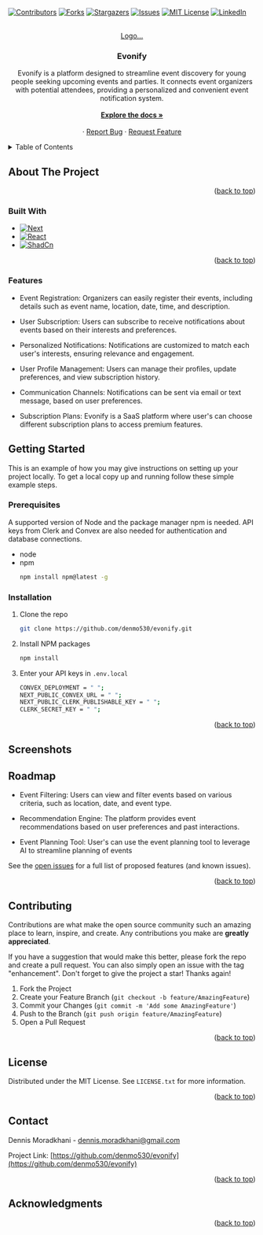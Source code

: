 <a name="readme-top"></a>

<!--

<!-- PROJECT SHIELDS -->
<!--
*** I'm using markdown "reference style" links for readability.
*** Reference links are enclosed in brackets [ ] instead of parentheses ( ).
*** See the bottom of this document for the declaration of the reference variables
*** for contributors-url, forks-url, etc. This is an optional, concise syntax you may use.
*** https://www.markdownguide.org/basic-syntax/#reference-style-links
-->

[![Contributors][contributors-shield]][contributors-url]
[![Forks][forks-shield]][forks-url]
[![Stargazers][stars-shield]][stars-url]
[![Issues][issues-shield]][issues-url]
[![MIT License][license-shield]][license-url]
[![LinkedIn][linkedin-shield]][linkedin-url]

<!-- PROJECT LOGO -->
<br />
<div align="center">
  <a href="https://github.com/denmo530/evonify">
    <!-- <img src="images/logo.png" alt="Logo" width="80" height="80"> -->
    Logo...
  </a>

<h3 align="center">Evonify</h3>

  <p align="center">
    Evonify is a platform designed to streamline event discovery for young people seeking upcoming events and parties. It connects event organizers with potential attendees, providing a personalized and convenient event notification system.
    <br />
    <br />
    <a href="https://github.com/denmo530/
    evonify"><strong>Explore the docs »</strong></a>
    <br />
    <br />    ·
    <a href="https://github.com/denmo530/evonify/issues/new?labels=bug&template=bug-report---.md">Report Bug</a>
    ·
    <a href="https://github.com/denmo530/evonify/issues/new?labels=enhancement&template=feature-request---.md">Request Feature</a>
  </p>
</div>

<!-- TABLE OF CONTENTS -->
<details>
  <summary>Table of Contents</summary>
  <ol>
    <li>
      <a href="#about-the-project">About The Project</a>
      <ul>
        <li><a href="#built-with">Built With</a></li>
        <li><a href="#Features">Features</a></li>
      </ul>
    </li>
    <li>
      <a href="#getting-started">Getting Started</a>
      <ul>
        <li><a href="#prerequisites">Prerequisites</a></li>
        <li><a href="#installation">Installation</a></li>
      </ul>
    </li>
    <li><a href="#usage">Usage</a></li>
    <li><a href="#roadmap">Roadmap</a></li>
    <li><a href="#contributing">Contributing</a></li>
    <li><a href="#license">License</a></li>
    <li><a href="#contact">Contact</a></li>
    <li><a href="#acknowledgments">Acknowledgments</a></li>
  </ol>
</details>

<!-- ABOUT THE PROJECT -->

## About The Project

<!-- Here's a blank template to get started: To avoid retyping too much info. Do a search and replace with your text editor for the following: `denmo530`, `evonify`, `dennis-moradkhani-5386a8181`, `gmail`, `dennis.moradkhani`, `Evonify`, `Evonify is a platform designed to streamline event discovery for young people seeking upcoming events and parties. It connects event organizers with potential attendees, providing a personalized and convenient event notification system.` -->

<p align="right">(<a href="#readme-top">back to top</a>)</p>

### Built With

- [![Next][Next.js]][Next-url]
- [![React][React.js]][React-url]
- [![ShadCn][ShadCn]][ShadCn-url]

<p align="right">(<a href="#readme-top">back to top</a>)</p>

### Features

- Event Registration: Organizers can easily register their events, including details such as event name, location, date, time, and description.

- User Subscription: Users can subscribe to receive notifications about events based on their interests and preferences.

- Personalized Notifications: Notifications are customized to match each user's interests, ensuring relevance and engagement.

- User Profile Management: Users can manage their profiles, update preferences, and view subscription history.

- Communication Channels: Notifications can be sent via email or text message, based on user preferences.

- Subscription Plans: Evonify is a SaaS platform where user's can choose different subscription plans to access premium features.

<!-- GETTING STARTED -->

## Getting Started

This is an example of how you may give instructions on setting up your project locally.
To get a local copy up and running follow these simple example steps.

### Prerequisites

A supported version of Node and the package manager npm is needed. API keys from Clerk and Convex are also needed for authentication and database connections.

- node
- npm
  ```sh
  npm install npm@latest -g
  ```

### Installation

1. Clone the repo
   ```sh
   git clone https://github.com/denmo530/evonify.git
   ```
2. Install NPM packages
   ```sh
   npm install
   ```
3. Enter your API keys in `.env.local`
   ```sh
   CONVEX_DEPLOYMENT = " ";
   NEXT_PUBLIC_CONVEX_URL = " ";
   NEXT_PUBLIC_CLERK_PUBLISHABLE_KEY = " ";
   CLERK_SECRET_KEY = " ";
   ```

<p align="right">(<a href="#readme-top">back to top</a>)</p>

<!-- USAGE EXAMPLES -->

## Screenshots

<!-- Use this space to show useful examples of how a project can be used. Additional screenshots, code examples and demos work well in this space. You may also link to more resources.

_For more examples, please refer to the [Documentation](https://example.com)_

<p align="right">(<a href="#readme-top">back to top</a>)</p> -->

## Roadmap

- Event Filtering: Users can view and filter events based on various criteria, such as location, date, and event type.

- Recommendation Engine: The platform provides event recommendations based on user preferences and past interactions.

- Event Planning Tool: User's can use the event planning tool to leverage AI to streamline planning of events

See the [open issues](https://github.com/denmo530/evonify/issues) for a full list of proposed features (and known issues).

<p align="right">(<a href="#readme-top">back to top</a>)</p>

<!-- CONTRIBUTING -->

## Contributing

Contributions are what make the open source community such an amazing place to learn, inspire, and create. Any contributions you make are **greatly appreciated**.

If you have a suggestion that would make this better, please fork the repo and create a pull request. You can also simply open an issue with the tag "enhancement".
Don't forget to give the project a star! Thanks again!

1. Fork the Project
2. Create your Feature Branch (`git checkout -b feature/AmazingFeature`)
3. Commit your Changes (`git commit -m 'Add some AmazingFeature'`)
4. Push to the Branch (`git push origin feature/AmazingFeature`)
5. Open a Pull Request

<p align="right">(<a href="#readme-top">back to top</a>)</p>

<!-- LICENSE -->

## License

Distributed under the MIT License. See `LICENSE.txt` for more information.

<p align="right">(<a href="#readme-top">back to top</a>)</p>

<!-- CONTACT -->

## Contact

Dennis Moradkhani - dennis.moradkhani@gmail.com

Project Link: [https://github.com/denmo530/evonify](https://github.com/denmo530/evonify)

<p align="right">(<a href="#readme-top">back to top</a>)</p>

<!-- ACKNOWLEDGMENTS -->

## Acknowledgments

<p align="right">(<a href="#readme-top">back to top</a>)</p>

<!-- MARKDOWN LINKS & IMAGES -->
<!-- https://www.markdownguide.org/basic-syntax/#reference-style-links -->

[contributors-shield]: https://img.shields.io/github/contributors/denmo530/evonify.svg?style=for-the-badge
[contributors-url]: https://github.com/denmo530/evonify/graphs/contributors
[forks-shield]: https://img.shields.io/github/forks/denmo530/evonify.svg?style=for-the-badge
[forks-url]: https://github.com/denmo530/evonify/network/members
[stars-shield]: https://img.shields.io/github/stars/denmo530/evonify.svg?style=for-the-badge
[stars-url]: https://github.com/denmo530/evonify/stargazers
[issues-shield]: https://img.shields.io/github/issues/denmo530/evonify.svg?style=for-the-badge
[issues-url]: https://github.com/denmo530/evonify/issues
[license-shield]: https://img.shields.io/github/license/denmo530/evonify.svg?style=for-the-badge
[license-url]: https://github.com/denmo530/evonify/blob/master/LICENSE.txt
[linkedin-shield]: https://img.shields.io/badge/-LinkedIn-black.svg?style=for-the-badge&logo=linkedin&colorB=555
[linkedin-url]: https://linkedin.com/in/dennis-moradkhani-5386a8181
[product-screenshot]: images/screenshot.png
[Next.js]: https://img.shields.io/badge/next.js-000000?style=for-the-badge&logo=nextdotjs&logoColor=white
[Next-url]: https://nextjs.org/
[React.js]: https://img.shields.io/badge/React-20232A?style=for-the-badge&logo=react&logoColor=61DAFB
[React-url]: https://reactjs.org/
[Vue.js]: https://img.shields.io/badge/Vue.js-35495E?style=for-the-badge&logo=vuedotjs&logoColor=4FC08D
[Vue-url]: https://vuejs.org/
[Angular.io]: https://img.shields.io/badge/Angular-DD0031?style=for-the-badge&logo=angular&logoColor=white
[Angular-url]: https://angular.io/
[Svelte.dev]: https://img.shields.io/badge/Svelte-4A4A55?style=for-the-badge&logo=svelte&logoColor=FF3E00
[Svelte-url]: https://svelte.dev/
[Laravel.com]: https://img.shields.io/badge/Laravel-FF2D20?style=for-the-badge&logo=laravel&logoColor=white
[Laravel-url]: https://laravel.com
[Bootstrap.com]: https://img.shields.io/badge/Bootstrap-563D7C?style=for-the-badge&logo=bootstrap&logoColor=white
[Bootstrap-url]: https://getbootstrap.com
[JQuery.com]: https://img.shields.io/badge/jQuery-0769AD?style=for-the-badge&logo=jquery&logoColor=white
[JQuery-url]: https://jquery.com
[ShadCn]: https://img.shields.io/badge/shadcn%2Fui-000?logo=shadcnui&logoColor=fff
[ShadCn-url]: https://ui.shadcn.com

```

```
